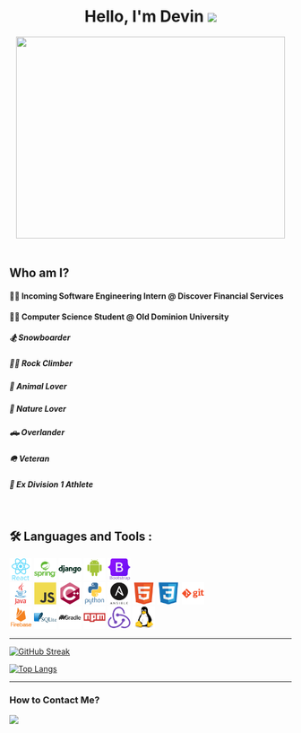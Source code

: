 <!-- Hello banner -->
<div id="badges" align="center">
  <h1>
  Hello, I'm Devin
  <img src="https://media.giphy.com/media/hvRJCLFzcasrR4ia7z/giphy.gif" width="30px"/>   
</h1>
</div>

<!-- Banner Gif -->
<div align="center">
  <img src="https://media0.giphy.com/media/GRVM7bxdn7yEFWTN6i/giphy.gif?cid=790b76118da3f568cc0e73b0d19d13c72b35f081f0afad82&rid=giphy.gif&ct=g" width="480" height="360"/>
</div>
<br>

## Who am I?
#### :man_technologist: Incoming Software Engineering Intern @ Discover Financial Services
#### :man_student: Computer Science Student @ Old Dominion University 
##### :snowboarder: Snowboarder
##### :climbing_man: Rock Climber
##### :dog: Animal Lover
##### :evergreen_tree: Nature Lover
##### :pickup_truck: Overlander
##### :military_helmet: Veteran
##### :football: Ex Division 1 Athlete
<br>



## :hammer_and_wrench: Languages and Tools :

<!-- Frameworks -->
<div>
  <img src="https://raw.githubusercontent.com/devicons/devicon/1119b9f84c0290e0f0b38982099a2bd027a48bf1/icons/react/react-original-wordmark.svg" title="React" alt="React" width="40" height="40" />
  
  <img src="https://raw.githubusercontent.com/devicons/devicon/1119b9f84c0290e0f0b38982099a2bd027a48bf1/icons/spring/spring-original-wordmark.svg" title="Spring" alt="Spring" width="40" height="40" /> 
  
  <img src="https://raw.githubusercontent.com/devicons/devicon/1119b9f84c0290e0f0b38982099a2bd027a48bf1/icons/django/django-plain-wordmark.svg" title="Django" alt="Django" width="40" height="40" />  
  
  <img src="https://raw.githubusercontent.com/devicons/devicon/1119b9f84c0290e0f0b38982099a2bd027a48bf1/icons/android/android-original-wordmark.svg" title="Android" alt="Android" width="40" height="40" />  
  
  <img src="https://raw.githubusercontent.com/devicons/devicon/1119b9f84c0290e0f0b38982099a2bd027a48bf1/icons/bootstrap/bootstrap-original-wordmark.svg" title="Bootstrap" alt="Bootstrap" width="40" height="40" />
  
</div>

<!-- Languages -->
<div>
    <img src="https://raw.githubusercontent.com/devicons/devicon/1119b9f84c0290e0f0b38982099a2bd027a48bf1/icons/java/java-original-wordmark.svg" title="Java" alt="Java" width="40" height="40" />  
  
  <img src="https://raw.githubusercontent.com/devicons/devicon/1119b9f84c0290e0f0b38982099a2bd027a48bf1/icons/javascript/javascript-original.svg" title="JavaScript" alt="JavaScript" width="40" height="40" />  
  
  <img src="https://raw.githubusercontent.com/devicons/devicon/1119b9f84c0290e0f0b38982099a2bd027a48bf1/icons/cplusplus/cplusplus-original.svg" title="C Plus Plus" alt="C Plus Plus" width="40" height="40" />  
  
  <img src="https://raw.githubusercontent.com/devicons/devicon/1119b9f84c0290e0f0b38982099a2bd027a48bf1/icons/python/python-original-wordmark.svg" title="Python" alt="Python" width="40" height="40" />  
  
  <img src="https://raw.githubusercontent.com/devicons/devicon/1119b9f84c0290e0f0b38982099a2bd027a48bf1/icons/ansible/ansible-original-wordmark.svg" title="Ansible" alt="Ansible" width="40" height="40" /> 
  
  <img src="https://raw.githubusercontent.com/devicons/devicon/1119b9f84c0290e0f0b38982099a2bd027a48bf1/icons/html5/html5-original.svg" title="HTML5" alt="HTML5" width="40" height="40" />
  
  <img src="https://raw.githubusercontent.com/devicons/devicon/1119b9f84c0290e0f0b38982099a2bd027a48bf1/icons/css3/css3-original.svg" title="CSS3" alt="CSS3" width="40" height="40" />  
  
  <img src="https://raw.githubusercontent.com/devicons/devicon/1119b9f84c0290e0f0b38982099a2bd027a48bf1/icons/git/git-plain-wordmark.svg" title="Git" alt="Git" width="40" height="40" />  
  
</div>

<!-- Other -->
<div>
  <img src="https://raw.githubusercontent.com/devicons/devicon/1119b9f84c0290e0f0b38982099a2bd027a48bf1/icons/firebase/firebase-plain-wordmark.svg" title="Firebase" alt="Firebase" width="40" height="40" />
  
  <img src="https://raw.githubusercontent.com/devicons/devicon/1119b9f84c0290e0f0b38982099a2bd027a48bf1/icons/sqlite/sqlite-original-wordmark.svg" title="SQLite" alt="SQLite" width="40" height="40" />
  
  <img src="https://raw.githubusercontent.com/devicons/devicon/1119b9f84c0290e0f0b38982099a2bd027a48bf1/icons/gradle/gradle-plain-wordmark.svg" title="Gradle" alt="Gradle" width="40" height="40" />
  
  <img src="https://raw.githubusercontent.com/devicons/devicon/1119b9f84c0290e0f0b38982099a2bd027a48bf1/icons/npm/npm-original-wordmark.svg" title="npm" alt="npm" width="40" height="40" />
  
  <img src="https://raw.githubusercontent.com/devicons/devicon/1119b9f84c0290e0f0b38982099a2bd027a48bf1/icons/redux/redux-original.svg" title="redux" alt="redux" width="40" height="40" />
  
  <img src="https://raw.githubusercontent.com/devicons/devicon/1119b9f84c0290e0f0b38982099a2bd027a48bf1/icons/linux/linux-original.svg" title="redux" alt="redux" width="40" height="40" />
</div>

 --- 
 
 <div>
  
  [![GitHub Streak](https://github-readme-streak-stats.herokuapp.com?user=dsuttler&theme=tokyonight&date_format=M%20j%5B%2C%20Y%5D)](https://git.io/streak-stats)
  
  [![Top Langs](https://github-readme-stats.vercel.app/api/top-langs/?username=dsuttler&layout=compact&theme=tokyonight)](https://github.com/anuraghazra/github-readme-stats)
  
<!--   ![dsuttler's GitHub stats](https://github-readme-stats.vercel.app/api?username=dsuttler&theme=tokyonight&show_icons=true) -->
  
</div>

 --- 
 
 ### How to Contact Me?
 <img src="https://img.shields.io/badge/LinkedIn-blue?logo=linkedin&logoColor=white&style=for-the-badge" />
  
  
  
  
  
  
<!-- - 👀 As a child my passion was to become a Software Engineer at a major tech company now I am moving to Seattle, WA to make that dream a reality! Current undergrad Computer Science student at Old Dominion University minoring in Cybersecurity. Expected graduate date set for May 2023. Enrolled in the ODU Linked Program to receive a Masters degree in Computer Science by May of 2024. Member of the Cyber Security Student Association and the Association for Computing Machinery at ODU.
- 📫 How to reach me dsuttler28@gmail.com
- My Professional Network  [![Linkedin Badge](https://img.shields.io/badge/-dsuttler-blue?style=flat&logo=Linkedin&logoColor=white)](https://github.com/dsuttler) -->

<!---
dsuttler/dsuttler is a ✨ special ✨ repository because its `README.md` (this file) appears on your GitHub profile.
You can click the Preview link to take a look at your changes.
--->
